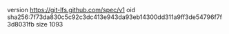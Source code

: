 version https://git-lfs.github.com/spec/v1
oid sha256:7f73da830c5c92c3dc413e943da93eb14300dd311a9ff3de54796f7f3d8031fb
size 1093

